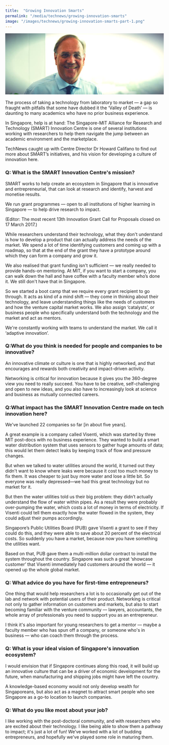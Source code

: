 ```yaml
---
title:  "Growing Innovation Smarts"
permalink: "/media/technews/growing-innovation-smarts"
image: "/images/technews/growing-innovation-smarts-part-1.png"
---
```


![Growing Innovation Smarts](/images/technews/growing-innovation-smarts-part-1.png)

The process of taking a technology from laboratory to market — a gap so fraught with pitfalls that some have dubbed it the ‘Valley of Death’ — is daunting to many academics who have no prior business experience.

In Singapore, help is at hand: The Singapore-MIT Alliance for Research and Technology (SMART) Innovation Centre is one of several institutions working with researchers to help them navigate the jump between an academic environment and the marketplace.

TechNews caught up with Centre Director Dr Howard Califano to find out more about SMART’s initiatives, and his vision for developing a culture of innovation here.

### **Q: What is the SMART Innovation Centre's mission?**
SMART works to help create an ecosystem in Singapore that is innovative and entrepreneurial, that can look at research and identify, harvest and monetise results.

We run grant programmes — open to all institutions of higher learning in Singapore — to help drive research to impact.

(Editor: The most recent 13th Innovation Grant Call for Proposals closed on 17 March 2017.)

While researchers understand their technology, what they don't understand is how to develop a product that can actually address the needs of the market. We spend a lot of time identifying customers and coming up with a roadmap, so that at the end of the grant they have a prototype around which they can form a company and grow it.

We also realised that grant funding isn't sufficient — we really needed to provide hands-on mentoring. At MIT, if you want to start a company, you can walk down the hall and have coffee with a faculty member who’s done it. We still don't have that in Singapore.

So we started a boot camp that we require every grant recipient to go through. It acts as kind of a mind shift — they come in thinking about their technology, and leave understanding things like the needs of customers and how the venture capital market works. We also assign ‘catalysts’, or business people who specifically understand both the technology and the market and act as mentors.

We're constantly working with teams to understand the market. We call it ‘adaptive innovation’.

### **Q:What do you think is needed for people and companies to be innovative?**
An innovative climate or culture is one that is highly networked, and that encourages and rewards both creativity and impact-driven activity.

Networking is critical for innovation because it gives you the 360-degree view you need to really succeed. You have to be creative, self-challenging and open to new ideas, and you also have to increasingly look at science and business as mutually connected careers.

### **Q:What impact has the SMART Innovation Centre made on tech innovation here?**
We've launched 22 companies so far [in about five years].

A great example is a company called Visenti, which was started by three MIT post-docs with no business experience. They wanted to build a smart water distribution system that uses sensors to gather huge amounts of data; this would let them detect leaks by keeping track of flow and pressure changes.

But when we talked to water utilities around the world, it turned out they didn't want to know where leaks were because it cost too much money to fix them. It was cheaper to just buy more water and lose a little bit. So everyone was really depressed—we had this great technology but no market for it.

But then the water utilities told us their big problem: they didn’t actually understand the flow of water within pipes. As a result they were probably over-pumping the water, which costs a lot of money in terms of electricity. If Visenti could tell them exactly how the water flowed in the system, they could adjust their pumps accordingly.

Singapore’s Public Utilities Board (PUB) gave Visenti a grant to see if they could do this, and they were able to save about 20 percent of the electrical costs. So suddenly you have a market, because now you have something the utilities want.

Based on that, PUB gave them a multi-million dollar contract to install the system throughout the country. Singapore was such a great ‘showcase customer’ that Visenti immediately had customers around the world — it opened up the whole global market.

### **Q: What advice do you have for first-time entrepreneurs?**
One thing that would help researchers a lot is to occasionally get out of the lab and network with potential users of their product. Networking is critical not only to gather information on customers and markets, but also to start becoming familiar with the venture community — lawyers, accountants, the whole array of professionals you need to support you as an entrepreneur.

I think it's also important for young researchers to get a mentor — maybe a faculty member who has spun off a company, or someone who's in business — who can coach them through the process.

### **Q: What is your ideal vision of Singapore's innovation ecosystem?**
I would envision that if Singapore continues along this road, it will build up an innovative culture that can be a driver of economic development for the future, when manufacturing and shipping jobs might have left the country.

A knowledge-based economy would not only develop wealth for Singaporeans, but also act as a magnet to attract smart people who see Singapore as a go-to location to launch companies.

### **Q: What do you like most about your job?**
I like working with the post-doctoral community, and with researchers who are excited about their technology. I like being able to show them a pathway to impact; it's just a lot of fun! We’ve worked with a lot of budding entrepreneurs, and hopefully we've played some role in maturing them.
